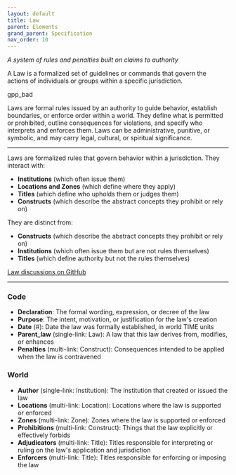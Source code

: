 ```yaml
---
layout: default
title: Law
parent: Elements
grand_parent: Specification
nav_order: 10
---
```


*A system of rules and penalties built on claims to authority*

A Law is a formalized set of guidelines or commands that govern the actions of individuals or groups within a specific jurisdiction.  

<span class="material-symbols-outlined">gpp_bad</span>

Laws are formal rules issued by an authority to guide behavior, establish boundaries, or enforce order within a world. They define what is permitted or prohibited, outline consequences for violations, and specify who interprets and enforces them. Laws can be administrative, punitive, or symbolic, and may carry legal, cultural, or spiritual significance. 

---

Laws are formalized rules that govern behavior within a jurisdiction. They interact with:

- **Institutions** (which often issue them)
- **Locations and Zones** (which define where they apply)
- **Titles** (which define who upholds them or judges them)
- **Constructs** (which describe the abstract concepts they prohibit or rely on)

They are distinct from:

- **Constructs** (which describe the abstract concepts they prohibit or rely on)
- **Institutions** (which often issue them but are not rules themselves)
- **Titles** (which define authority but not the rules themselves)

[Law discussions on GitHub](https://github.com/OnlyWorlds/OnlyWorlds/discussions/categories/law)

---
### Code
- **Declaration**: The formal wording, expression, or decree of the law
- **Purpose**: The intent, motivation, or justification for the law's creation
- **Date** (#): Date the law was formally established, in world TIME units
- **Parent_law** (single-link: Law): A law that this law derives from, modifies, or enhances
- **Penalties** (multi-link: Construct): Consequences intended to be applied when the law is contravened

### World
- **Author** (single-link: Institution): The institution that created or issued the law
- **Locations** (multi-link: Location): Locations where the law is supported or enforced
- **Zones** (multi-link: Zone): Zones where the law is supported or enforced
- **Prohibitions** (multi-link: Construct): Things that the law explicitly or effectively forbids
- **Adjudicators** (multi-link: Title): Titles responsible for interpreting or ruling on the law's application and jurisdiction
- **Enforcers** (multi-link: Title): Titles responsible for enforcing or imposing the law

